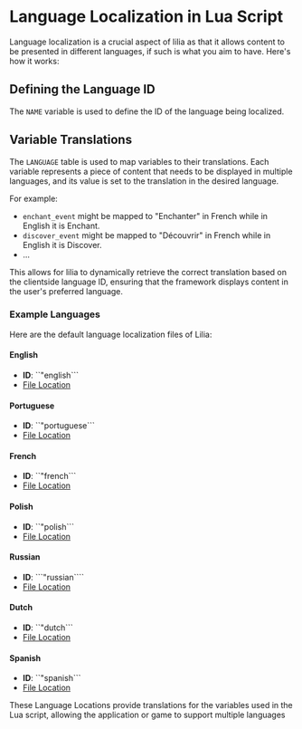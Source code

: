 # Language Localization in Lua Script

Language localization is a crucial aspect of lilia as that it allows content to be presented in different languages, if such is what you aim to have. Here's how it works:

## Defining the Language ID

The `NAME` variable is used to define the ID of the language being localized.

## Variable Translations

The `LANGUAGE` table is used to map variables to their translations. Each variable represents a piece of content that needs to be displayed in multiple languages, and its value is set to the translation in the desired language.

For example:

- `enchant_event` might be mapped to "Enchanter" in French while in English it is Enchant.
- `discover_event` might be mapped to "Découvrir" in French while in English it is Discover.
- ...

This allows for lilia to dynamically retrieve the correct translation based on the clientside language ID, ensuring that the framework displays content in the user's preferred language.

### Example Languages

Here are the default language localization files of Lilia:

#### English

- **ID**: ``"english```
- [File Location](https://github.com/Lilia-Framework/Lilia/tree/main/lilia/libraries/languages/config/languages/english.lua)

#### Portuguese

- **ID**: ``"portuguese```
- [File Location](https://github.com/Lilia-Framework/Lilia/tree/main/lilia/libraries/languages/config/languages/portuguese.lua)

#### French

- **ID**: ``"french```
- [File Location](https://github.com/Lilia-Framework/Lilia/tree/main/lilia/libraries/languages/config/languages/french.lua)

#### Polish

- **ID**: ``"polish```
- [File Location](https://github.com/Lilia-Framework/Lilia/tree/main/lilia/libraries/languages/config/languages/polish.lua)

#### Russian

- **ID**: ```"russian````
- [File Location](https://github.com/Lilia-Framework/Lilia/tree/main/lilia/libraries/languages/config/languages/russian.lua)

#### Dutch

- **ID**: ``"dutch```
- [File Location](https://github.com/Lilia-Framework/Lilia/tree/main/lilia/libraries/languages/config/languages/dutch.lua)

#### Spanish

- **ID**: ``"spanish```
- [File Location](https://github.com/Lilia-Framework/Lilia/tree/main/lilia/libraries/languages/config/languages/spanish.lua)

These Language Locations provide translations for the variables used in the Lua script, allowing the application or game to support multiple languages
